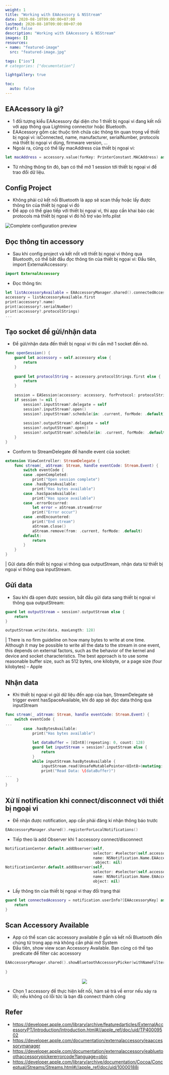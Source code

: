 ```yaml
---
weight: 1
title: "Working with EAAcessory & NSStream"
date: 2020-08-10T09:00:00+07:00
lastmod: 2020-08-10T09:00:00+07:00
draft: false
description: "Working with EAAcessory & NSStream"
images: []
resources:
- name: "featured-image"
  src: "featured-image.jpg"

tags: ["ios"]
# categories: ["documentation"]

lightgallery: true

toc:
  auto: false
---
```


<!--more-->

## EAAcessory là gì?
- 1 đối tượng kiểu EAAcessory đại diện cho 1 thiết bị ngoại vi đang kết nối với app thông qua Lightning connector hoặc Bluetooth.
- EAAcessory gồm các thuộc tính chứa các thông tin quan trọng về thiết bị ngoại vi: isConnected, name, manufacturer, serialNumber, protocols mà thiết bị ngoại vi dùng, firmware version, …
- Ngoài ra, cũng có thể lấy macAddress của thiết bị ngoại vi:

```swift
let macAddress = accessory.value(forKey: PrinterConstant.MACAddress) as? String
```

- Từ những thông tin đó, bạn có thể mở 1 session tới thiết bị ngoại vi để trao đổi dữ liệu.

## Config Project
- Không phải cứ kết nối Bluetooth là app sẽ scan thấy hoặc lấy được thông tin của thiết bị ngoại vi đó
- Để app có thể giao tiếp với thiết bị ngoại vi, thì app cần khai báo các protocols mà thiết bị ngoại vi đó hỗ trợ vào Info.plist

![Complete configuration preview](Screen-Shot-2020-08-15-at-13.44.12.webp "")

## Đọc thông tin accessory

- Sau khi config project và kết nốt với thiết bị ngoại vi thông qua Bluetooth, có thể bắt đầu đọc thông tin của thiết bị ngọai vi:
Đầu tiên, import ExternalAccessory:

```swift
import ExternalAccessory
```

- Đọc thông tin:
```swift
let listAccessoryAvailable = EAAccessoryManager.shared().connectedAccessories
accessory = listAccessoryAvailable.first
print(accessory?.name)
print(accessory?.serialNumber)
print(accessory?.protocolStrings)
...
```

## Tạo socket để gửi/nhận data
- Để gửi/nhận data đến thiết bị ngoại vi thì cần mở 1 socket đến nó.
```swift
func openSession() {
    guard let accessory = self.accessory else {
        return
    }
        
    guard let protocolString = accessory.protocolStrings.first else {
        return
    }
        
    session = EASession(accessory: accessory, forProtocol: protocolString)
    if session != nil {
        session?.inputStream?.delegate = self
        session?.inputStream?.open()
        session?.inputStream?.schedule(in: .current, forMode: .default)
            
        session?.outputStream?.delegate = self
        session?.outputStream?.open()
        session?.outputStream?.schedule(in: .current, forMode: .default)
    }
}
```

- Conform to StreamDelegate để handle event của socket:

```swift
extension ViewController: StreamDelegate {
    func stream(_ aStream: Stream, handle eventCode: Stream.Event) {
        switch eventCode {
        case .openCompleted:
            print("Open session complete")
        case .hasBytesAvailable:
            print("Has bytes available")
        case .hasSpaceAvailable:
            print("Has space available")
        case .errorOccurred:
            let error = aStream.streamError
            print("Error occur")
        case .endEncountered:
            print("End stream")
            aStream.close()
            aStream.remove(from: .current, forMode: .default)
        default:
            return
        }
    }
}
```

| Gửi data đến thiết bị ngoại vi thông qua outputStream, nhận data từ thiết bị ngoại vi thông qua inputStream.

## Gửi data

- Sau khi đã open được session, bắt đầu gửi data sang thiết bị ngoại vi thông qua outputStream:

```swift
guard let outputStream = session?.outputStream else {
    return
}

outputStream.write(data, maxLength: 128)
```

| There is no firm guideline on how many bytes to write at one time. Although it may be possible to write all the data to the stream in one event, this depends on external factors, such as the behavior of the kernel and device and socket characteristics. The best approach is to use some reasonable buffer size, such as 512 bytes, one kilobyte, or a page size (four kilobytes) – Apple

## Nhận data

- Khi thiết bị ngoại vi gửi dữ liệu đến app của bạn, StreamDelegate sẽ trigger event hasSpaceAvailable, khi đó app sẽ đọc data thông qua inputStream

```swift
func stream(_ aStream: Stream, handle eventCode: Stream.Event) {
    switch eventCode {
...
        case .hasBytesAvailable:
            print("Has bytes available")
            
            let dataBuffer = [UInt8](repeating: 0, count: 128)
            guard let inputStream = session?.inputStream else {
                return
            }
            while inputStream.hasBytesAvailable {
                inputStream.read(UnsafeMutablePointer<UInt8>(mutating: dataBuffer), maxLength: 128)
                print("Read Data: \(dataBuffer)")
...
     }
}
```

## Xử lí notification khi connect/disconnect với thiết bị ngoại vi

- Để nhận được notification, app cần phải đăng kí nhận thông báo trước

```swift
EAAccessoryManager.shared().registerForLocalNotifications()
```

- Tiếp theo là add Observer khi 1 accessory connect/disconnect

```swift
NotificationCenter.default.addObserver(self,
                                       selector: #selector(self.accessoryDidConnect(notification:)),
                                       name: NSNotification.Name.EAAccessoryDidConnect,
                                        object: nil)
NotificationCenter.default.addObserver(self,
                                       selector: #selector(self.accessoryDidDisconnect(notification:)),
                                       name: NSNotification.Name.EAAccessoryDidDisconnect,
                                       object: nil)
```

- Lấy thông tin của thiết bị ngoại vi thay đổi trạng thái

```swift
guard let connectedAcessory = notification.userInfo?[EAAccessoryKey] as? EAAccessory else {
    return
}
```

## Scan Accessory Available
- App có thể scan các accessory available ở gần và kết nối Bluetooth đến chúng từ trong app mà không cần phải mở System
- Đầu tiên, show view scan Accessory Available. Bạn cũng có thể tạo predicate để filter các accessory 

```swift
EAAccessoryManager.shared().showBluetoothAccessoryPicker(withNameFilter: nil) { (error) in
    
}
```

<div style="text-align: center;">
    <img src="Screen-Shot-2020-08-15-at-14.17.05.webp"/>
</div>

- Chọn 1 accessory để thực hiện kết nối, hàm sẽ trả về error nếu xảy ra lỗi; nếu không có lỗi tức là bạn đã connect thành công

## Refer
- https://developer.apple.com/library/archive/featuredarticles/ExternalAccessoryPT/Introduction/Introduction.html#//apple_ref/doc/uid/TP40009502
- https://developer.apple.com/documentation/externalaccessory/eaaccessorymanager
- https://developer.apple.com/documentation/externalaccessory/eabluetoothaccessorypickererrorcode?language=objc
- https://developer.apple.com/library/archive/documentation/Cocoa/Conceptual/Streams/Streams.html#//apple_ref/doc/uid/10000188i

